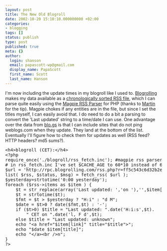 ```yaml
---
layout: post
title: The New Old Blogroll
date: 2002-10-20 15:10:10.000000000 +02:00
categories:
- blogging
tags: []
status: publish
type: post
published: true
meta: {}
author:
  login: shanson
  email: papascott-wp@gmail.com
  display_name: PapaScott
  first_name: Scott
  last_name: Hanson
---
```

<p>I'm now including the update times in my blogroll like I used to. <a href="http://www.blogrolling.com/">Blogrolling</a> makes my data available as a <a href="http://rpc.blogrolling.com/rss.php?r=ff5c543c6d32b2efee7f40bbb537da2d">chronologically sorted RSS file</a>, which I can parse quite easily using the <a href="http://magpierss.sourceforge.net/">Magpie RSS Parser</a> for PHP (thanks to <a href="http://traumwind.tierpfad.de/blog/">Martin</a> for the tip). Magpie chokes if any entities are in the file, but since I set the titles myself, I can easily avoid that. I do need to do a bit a parsing to convert the 'Last updated' string to a time/date I can use. One advantage over the data from <a href="http://www.blo.gs/">blo.gs</a> is that I can include sites that do not ping weblogs.com when they update. They land at the bottom of the list. Eventually I'll figure how to check them for updates as well (RSS feed? HTTP headers? md5 sums?).</p>
<pre>&lt;h4>blogroll (CET):&lt;/h4>
&lt;?php
require_once('./blogroll/rss_fetch.inc'); #magpie rss parser
# in rss_fetch.inc I've set $CACHE_AGE to 60*10 instead of 60*60
$url = 'http://rpc.blogrolling.com/rss.php?r=ff5c543c6d32b2efee7f40bbb537da2d';
list( $rss, $status, $msg) = fetch_rss( $url );
$yesterday=strtotime('0:00 yesterday');
foreach ($rss->items as $item ) {
    $t = str_replace(array('Last updated: ','on '),'',$item[description]);
    $t = strtotime($t);
    $fmt = $t > $yesterday ? "H:i" : "d M";
    $date = $t>0 ? date($fmt,$t) : '-';
    if ($t>0) $title = "Last updated: ".date('H:i:s',$t).
        " CET on ".date('l, F d',$t);
    else $title = "Last updated: unknown";
    echo "&lt;a href="$item[link]" title="$title">";
    echo "$date $item[title]";
    echo "&lt;/a>&lt;br />n";
}
?></pre>
